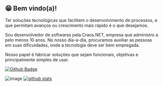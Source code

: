 ## 😁 Bem vindo(a)! 

Ter soluções tecnológicas que facilitem o desenvolvimento de processos, e que permitam avanços ou crescimento mais rápido é o que desejamos.

Sou desenvolvedor de softwares pela Craos.NET, empresa que administro a pelo menos 10 anos. No nosso dia-a-dia, procuramos auxiliar as pessoas em suas dificuldades, onde a tecnologia deve ser bem empregada.

Nosso papel é fabricar soluções que sejam funcionais, objetivas e principalmente simples de usar.

[![Github Badge](https://img.shields.io/github/followers/oberdanbrito?label=Seguir&style=social)](https://github.com/oberdanbrito)

![image](https://github.com/saadeghi/saadeghi/blob/master/dino.gif)
[![github stats](https://github-readme-stats.vercel.app/api?username=oberdanbrito&count_private=true&show_icons=true?theme=buefy)](https://github.com/oberdanbrito/github-readme-stats)
